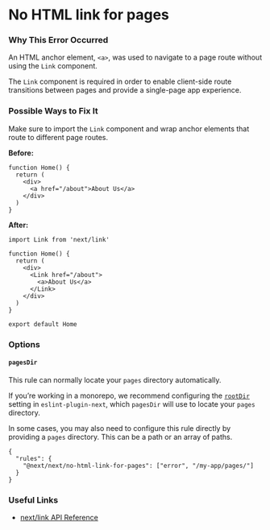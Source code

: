 No HTML link for pages
======================

### Why This Error Occurred

An HTML anchor element, `<a>`, was used to navigate to a page route without using the `Link` component.

The `Link` component is required in order to enable client-side route transitions between pages and provide a single-page app experience.

### Possible Ways to Fix It

Make sure to import the `Link` component and wrap anchor elements that route to different page routes.

**Before:**

    function Home() {
      return (
        <div>
          <a href="/about">About Us</a>
        </div>
      )
    }

**After:**

    import Link from 'next/link'

    function Home() {
      return (
        <div>
          <Link href="/about">
            <a>About Us</a>
          </Link>
        </div>
      )
    }

    export default Home

### Options

#### `pagesDir`

This rule can normally locate your `pages` directory automatically.

If you’re working in a monorepo, we recommend configuring the [`rootDir`](/docs/basic-features/eslint.md#rootDir) setting in `eslint-plugin-next`, which `pagesDir` will use to locate your `pages` directory.

In some cases, you may also need to configure this rule directly by providing a `pages` directory. This can be a path or an array of paths.

    {
      "rules": {
        "@next/next/no-html-link-for-pages": ["error", "/my-app/pages/"]
      }
    }

### Useful Links

-   [next/link API Reference](https://nextjs.org/docs/api-reference/next/link)
